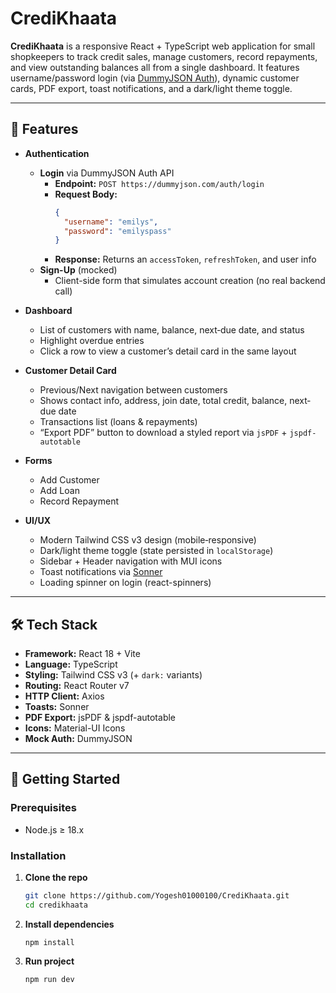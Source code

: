 # CrediKhaata

**CrediKhaata** is a responsive React + TypeScript web application for small shopkeepers to track credit sales, manage customers, record repayments, and view outstanding balances all from a single dashboard. It features username/password login (via [DummyJSON Auth](https://dummyjson.com/docs/auth)), dynamic customer cards, PDF export, toast notifications, and a dark/light theme toggle.

---

## 📂 Features

- **Authentication**
  - **Login** via DummyJSON Auth API  
    - **Endpoint:** `POST https://dummyjson.com/auth/login`  
    - **Request Body:**  
      ```json
      {
        "username": "emilys",
        "password": "emilyspass"
      }
      ```
    - **Response:** Returns an `accessToken`, `refreshToken`, and user info  
  - **Sign-Up** (mocked)  
    - Client-side form that simulates account creation (no real backend call)  
  
- **Dashboard**  
  - List of customers with name, balance, next‐due date, and status  
  - Highlight overdue entries  
  - Click a row to view a customer’s detail card in the same layout  
- **Customer Detail Card**  
  - Previous/Next navigation between customers  
  - Shows contact info, address, join date, total credit, balance, next‐due date  
  - Transactions list (loans & repayments)  
  - “Export PDF” button to download a styled report via `jsPDF` + `jspdf-autotable`  
- **Forms**  
  - Add Customer  
  - Add Loan  
  - Record Repayment  
- **UI/UX**  
  - Modern Tailwind CSS v3 design (mobile‐responsive)  
  - Dark/light theme toggle (state persisted in `localStorage`)  
  - Sidebar + Header navigation with MUI icons  
  - Toast notifications via [Sonner](https://github.com/phntmxyz/sonner)  
  - Loading spinner on login (react-spinners)  

---

## 🛠 Tech Stack

- **Framework:** React 18 + Vite  
- **Language:** TypeScript  
- **Styling:** Tailwind CSS v3 (+ `dark:` variants)  
- **Routing:** React Router v7  
- **HTTP Client:** Axios  
- **Toasts:** Sonner  
- **PDF Export:** jsPDF & jspdf-autotable  
- **Icons:** Material-UI Icons  
- **Mock Auth:** DummyJSON

---

## 🚀 Getting Started

### Prerequisites

- Node.js ≥ 18.x  

### Installation

1. **Clone the repo**  
   ```bash
   git clone https://github.com/Yogesh01000100/CrediKhaata.git
   cd credikhaata

2. **Install dependencies**

    ```
    npm install
3. **Run project**

    ```
    npm run dev